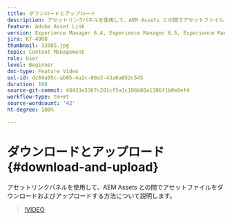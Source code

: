 ```yaml
---
title: ダウンロードとアップロード
description: アセットリンクパネルを使用して、AEM Assets との間でアセットファイルをダウンロードおよびアップロードする方法について説明します。
feature: Adobe Asset Link
version: Experience Manager 6.4, Experience Manager 6.5, Experience Manager as a Cloud Service
jira: KT-4908
thumbnail: 33885.jpg
topic: Content Management
role: User
level: Beginner
doc-type: Feature Video
exl-id: dc69a95c-ab0b-4a2c-80a3-43a6a052c545
duration: 198
source-git-commit: 48433a5367c281cf5a1c106b08a1306f1b0e8ef4
workflow-type: tm+mt
source-wordcount: '42'
ht-degree: 100%

---
```


# ダウンロードとアップロード {#download-and-upload}

アセットリンクパネルを使用して、AEM Assets との間でアセットファイルをダウンロードおよびアップロードする方法について説明します。

>[!VIDEO](https://video.tv.adobe.com/v/33885?quality=12&learn=on)
